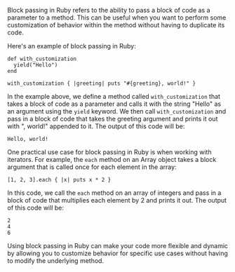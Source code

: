 Block passing in Ruby refers to the ability to pass a block of code as a parameter to a method. This can be useful when you want to perform some customization of behavior within the method without having to duplicate its code.

Here's an example of block passing in Ruby:

```
def with_customization
  yield("Hello")
end

with_customization { |greeting| puts "#{greeting}, world!" }
```

In the example above, we define a method called `with_customization` that takes a block of code as a parameter and calls it with the string "Hello" as an argument using the `yield` keyword. We then call `with_customization` and pass in a block of code that takes the greeting argument and prints it out with ", world!" appended to it. The output of this code will be:

```
Hello, world!
```

One practical use case for block passing in Ruby is when working with iterators. For example, the `each` method on an Array object takes a block argument that is called once for each element in the array:

```
[1, 2, 3].each { |x| puts x * 2 }
```

In this code, we call the `each` method on an array of integers and pass in a block of code that multiplies each element by 2 and prints it out. The output of this code will be:

```
2
4
6
```

Using block passing in Ruby can make your code more flexible and dynamic by allowing you to customize behavior for specific use cases without having to modify the underlying method.